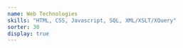 ```yaml
---
name: Web Technologies
skills: "HTML, CSS, Javascript, SQL, XML/XSLT/XQuery"
sorter: 30
display: true
---
```

